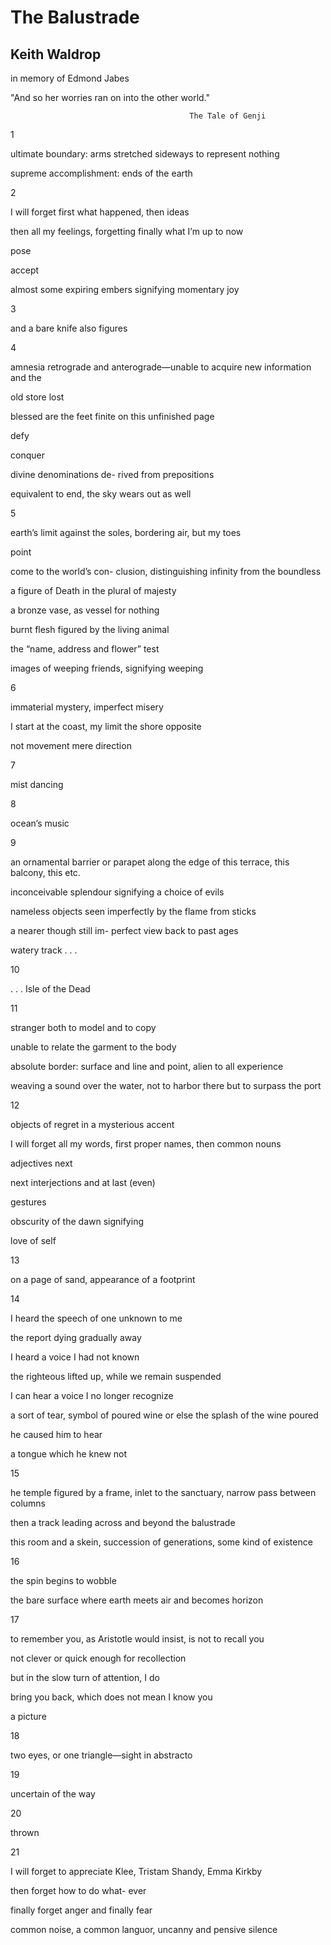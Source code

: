# The Balustrade
## Keith Waldrop
in memory of Edmond Jabes


"And so her worries ran on into the other world."

                                            The Tale of Genji

1


ultimate boundary: arms
stretched
sideways to represent
nothing


supreme
accomplishment: ends
of the earth



2


I will forget
first what
happened, then
ideas


then all my
feelings, forgetting
finally what I’m
up to now


pose


accept


almost some expiring
embers signifying
momentary joy



3


and a bare knife also
figures



4


amnesia retrograde and
anterograde—unable
to acquire new
information and the


old store lost


blessed are the feet
finite on this
unfinished page


defy


conquer


divine denominations de-
rived from prepositions


equivalent to
end, the sky
wears out as well



5


earth’s limit against the
soles, bordering
air, but my toes


point


come to the world’s con-
clusion, distinguishing
infinity from
the boundless


a figure of Death in
the plural of majesty


a bronze vase, as
vessel for nothing


burnt flesh
figured
by the living animal


the “name, address
and flower” test


images of weeping
friends, signifying
weeping



6


immaterial
mystery, imperfect
misery


I start at the
coast, my
limit the
shore opposite


not movement mere
direction



7


mist dancing



8


ocean’s music



9


an ornamental barrier or
parapet along the
edge of
this terrace, this
balcony, this etc.


inconceivable splendour
signifying a choice
of evils


nameless objects
seen imperfectly by
the flame from sticks


a nearer though still im-
perfect view
back to past ages


watery track . . .



10


. . . Isle of the Dead



11


stranger both to
model and to
copy


unable to relate
the garment to the body


absolute border: surface
and line and
point, alien to all
experience


weaving a sound over the
water, not to
harbor there but
to surpass the port



12


objects of regret in
a mysterious
accent


I will forget all my
words, first
proper names, then common
nouns


adjectives next


next interjections and
at last (even)


gestures


obscurity of the dawn
signifying


love of self



13


on a page of
sand, appearance
of a footprint



14


I heard the
speech of one
unknown to me


the report dying
gradually away


I heard
a voice I
had not known


the righteous lifted
up, while we
remain suspended


I can hear a
voice I no
longer recognize


a sort of tear, symbol
of poured wine or else
the splash of the wine poured


he caused him to
hear


a tongue which he
knew not



15


he temple figured by
a frame, inlet to the
sanctuary, narrow pass
between columns


then a track
leading across and
beyond
the balustrade


this room and a
skein, succession
of generations, some
kind of existence



16


the spin
begins to wobble


the bare
surface where earth
meets air and becomes
horizon



17


to remember you, as Aristotle
would insist, is not to
recall you


not clever or quick
enough for
recollection


but in the slow
turn of
attention, I do


bring you back, which
does not mean I know you


a picture



18


two eyes, or one
triangle—sight
in abstracto



19


uncertain of
the way



20


thrown



21


I will forget
to appreciate
Klee, Tristam
Shandy, Emma
Kirkby


then
forget how to
do what-
ever


finally forget
anger and finally
fear


common noise, a common
languor, uncanny and
pensive silence